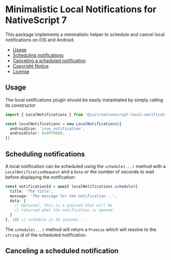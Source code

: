 # Minimalistic Local Notifications for NativeScript 7

This package implements a minimalistic helper to schedule and cancel local
notifications on iOS and Android.

* [Usage](#usage)
* [Scheduling notifications](#scheduling-notifications)
* [Canceling a scheduled notification](#canceling-a-scheduled-notification)
* [Copyright Notice](NOTICE.md)
* [License](LICENSE.md)


## Usage

The local notifications plugin should be easily instantiated by simply calling
its constructor

```typescript
import { LocalNotifications } from '@juit/nativescript-local-notifications'

const localNotifications = new LocalNotifications({
  androidIcon: 'icon_notification',
  androidColor: 0x0FF0000,
})
```


## Scheduling notifications

A local notification can be scheduled using the `schedule(...)` method with
a `LocalNotificationRequest` and a `Date` or the _number_ of seconds to wait
before displaying the notification:

```typescript
const notificationId = await localNotifications.schedule({
  title: 'The title',
  message: 'The message for the notification...',
  data: {
    // Optional, this is a payload that will be
    // returned when the notification is opened
  }
}, 10) // schedule in 10 seconds...
```

The `schedule(...)` method will return a `Promise` which will resolve to the
`string` _id_ of the scheduled notification.


## Canceling a scheduled notification
